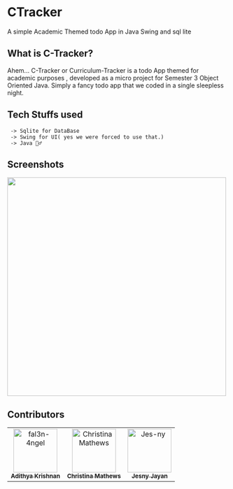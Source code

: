 # CTracker
  A simple Academic Themed todo App in Java Swing and sql lite

## What is C-Tracker?
   Ahem... C-Tracker or Curriculum-Tracker is a todo App themed for academic purposes , developed as a micro project for Semester 3 Object Oriented Java. 
   Simply a fancy todo app that we coded in a single sleepless night.
   
## Tech Stuffs used
 ``` 
  -> Sqlite for DataBase
  -> Swing for UI( yes we were forced to use that.)
  -> Java 🚶‍♂️
  ```

## Screenshots

  <img width="500" src="https://i.postimg.cc/5Ndm9MbV/Screenshot-20230214-162706.png">


## Contributors

<table>
<tr>
    <td align="center">
        <a href="https://github.com/fal3n-4ngel">
            <img src="https://avatars.githubusercontent.com/u/79042374?v=4" width="100;" alt="fal3n-4ngel"/>
            <br />
            <sub><b>Adithya Krishnan</b></sub>
        </a>
    </td>
    <td align="center">
        <a href="https://github.com/ChristinaMathews">
            <img src="https://avatars.githubusercontent.com/u/100428932?v=4" width="100;" alt="ChristinaMathews"/>
            <br />
            <sub><b>Christina Mathews</b></sub>
        </a>
    </td>
    <td align="center">
        <a href="https://github.com/Jes-ny">
            <img src="https://avatars.githubusercontent.com/u/110916006?v=4" width="100;" alt="Jes-ny"/>
            <br />
            <sub><b>Jesny Jayan </b></sub>
        </a>
    </td></tr>
</table>
